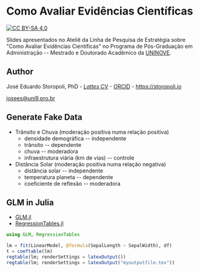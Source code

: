 # Como Avaliar Evidências Científicas

[![CC BY-SA
4.0](https://img.shields.io/badge/License-CC%20BY--SA%204.0-lightgrey.svg)](http://creativecommons.org/licenses/by-sa/4.0/)

Slides apresentados no Ateliê da Linha de Pesquisa de Estratégia sobre "Como Avaliar Evidências Científicas" no Programa de Pós-Graduação em Administração -- Mestrado e Doutorado Acadêmico da [UNINOVE](https://www.uninove.br).

## Author

José Eduardo Storopoli, PhD - [*Lattes* CV](http://lattes.cnpq.br/2281909649311607) - [ORCID](https://orcid.org/0000-0002-0559-5176) - <https://storopoli.io>

<josees@uni9.pro.br>

## Generate Fake Data
* Trânsito e Chuva (moderação positiva numa relação positiva)
  * densidade demográfica -- independente
  * trânsito -- dependente
  * chuva -- moderadora
  * infraestrutura viária (km de vias) -- controle
* Distância Solar (moderação positiva numa relação negativa)
  * distância solar -- independente
  * temperatura planeta -- dependente
  * coeficiente de reflexão -- moderadora

## GLM in Julia

* [GLM.jl](https://github.com/JuliaStats/GLM.jl)
* [RegressionTables.jl](https://github.com/jmboehm/RegressionTables.jl)

```julia
using GLM, RegressionTables

lm = fit(LinearModel, @formula(SepalLength ~ SepalWidth), df)
t = coeftable(lm)
regtable(lm; renderSettings = latexOutput())
regtable(lm; renderSettings = latexOutput("myoutputfile.tex"))
```
